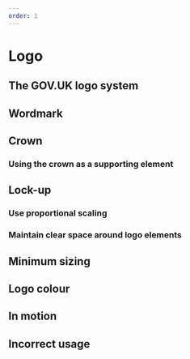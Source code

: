 ```yaml
---
order: 1
---
```


# Logo

## The GOV.UK logo system

## Wordmark

## Crown

### Using the crown as a supporting element

## Lock-up

### Use proportional scaling

### Maintain clear space around logo elements

## Minimum sizing

## Logo colour

## In motion

## Incorrect usage
